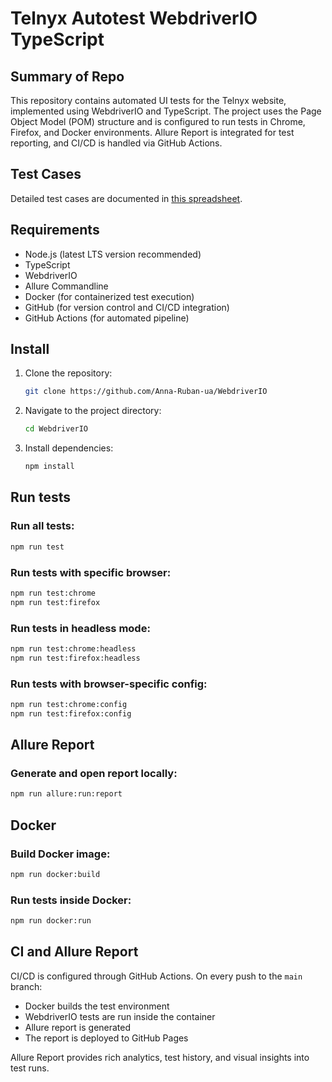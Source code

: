 # Telnyx Autotest WebdriverIO TypeScript

## Summary of Repo

This repository contains automated UI tests for the Telnyx website, implemented using WebdriverIO and TypeScript. The project uses the Page Object Model (POM) structure and is configured to run tests in Chrome, Firefox, and Docker environments. Allure Report is integrated for test reporting, and CI/CD is handled via GitHub Actions.

## Test Cases

Detailed test cases are documented in [this spreadsheet](https://docs.google.com/spreadsheets/d/1kseA19mz9KTTrFpkDTaiH6Goj3PPxELe0FnmTtAIUak/edit?gid=1842555063#gid=1842555063).

## Requirements

- Node.js (latest LTS version recommended)
- TypeScript
- WebdriverIO
- Allure Commandline
- Docker (for containerized test execution)
- GitHub (for version control and CI/CD integration)
- GitHub Actions (for automated pipeline)

## Install

1. Clone the repository:
   ```sh
   git clone https://github.com/Anna-Ruban-ua/WebdriverIO
   ```
2. Navigate to the project directory:
   ```sh
   cd WebdriverIO
   ```
3. Install dependencies:
   ```sh
   npm install
   ```

## Run tests

### Run all tests:
```sh
npm run test
```

### Run tests with specific browser:
```sh
npm run test:chrome
npm run test:firefox
```

### Run tests in headless mode:
```sh
npm run test:chrome:headless
npm run test:firefox:headless
```

### Run tests with browser-specific config:
```sh
npm run test:chrome:config
npm run test:firefox:config
```

## Allure Report

### Generate and open report locally:
```sh
npm run allure:run:report
```

## Docker

### Build Docker image:
```sh
npm run docker:build
```

### Run tests inside Docker:
```sh
npm run docker:run
```

## CI and Allure Report

CI/CD is configured through GitHub Actions. On every push to the `main` branch:
- Docker builds the test environment
- WebdriverIO tests are run inside the container
- Allure report is generated
- The report is deployed to GitHub Pages

Allure Report provides rich analytics, test history, and visual insights into test runs.


